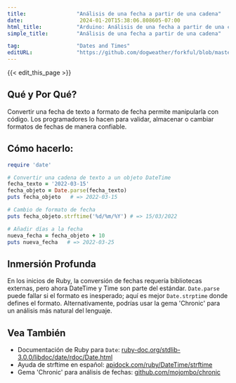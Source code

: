 ```yaml
---
title:                "Análisis de una fecha a partir de una cadena"
date:                  2024-01-20T15:38:06.808605-07:00
html_title:           "Arduino: Análisis de una fecha a partir de una cadena"
simple_title:         "Análisis de una fecha a partir de una cadena"

tag:                  "Dates and Times"
editURL:              "https://github.com/dogweather/forkful/blob/master/content/es/ruby/parsing-a-date-from-a-string.md"
---
```


{{< edit_this_page >}}

## Qué y Por Qué?
Convertir una fecha de texto a formato de fecha permite manipularla con código. Los programadores lo hacen para validar, almacenar o cambiar formatos de fechas de manera confiable.

## Cómo hacerlo:
```Ruby
require 'date'

# Convertir una cadena de texto a un objeto DateTime
fecha_texto = '2022-03-15'
fecha_objeto = Date.parse(fecha_texto)
puts fecha_objeto   # => 2022-03-15

# Cambio de formato de fecha
puts fecha_objeto.strftime('%d/%m/%Y') # => 15/03/2022

# Añadir días a la fecha
nueva_fecha = fecha_objeto + 10
puts nueva_fecha   # => 2022-03-25
```

## Inmersión Profunda
En los inicios de Ruby, la conversión de fechas requería bibliotecas externas, pero ahora DateTime y Time son parte del estándar. `Date.parse` puede fallar si el formato es inesperado; aquí es mejor `Date.strptime` donde defines el formato. Alternativamente, podrías usar la gema 'Chronic' para un análisis más natural del lenguaje.

## Vea También
- Documentación de Ruby para `Date`: [ruby-doc.org/stdlib-3.0.0/libdoc/date/rdoc/Date.html](https://ruby-doc.org/stdlib-3.0.0/libdoc/date/rdoc/Date.html)
- Ayuda de strftime en español: [apidock.com/ruby/DateTime/strftime](https://apidock.com/ruby/DateTime/strftime)
- Gema 'Chronic' para análisis de fechas: [github.com/mojombo/chronic](https://github.com/mojombo/chronic)
